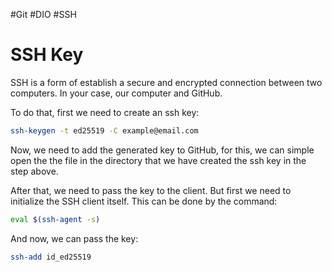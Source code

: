 #Git #DIO #SSH

# SSH Key
SSH is a form of establish a secure and encrypted connection between two computers. In your case, our computer and GitHub. 

To do that, first we need to create an ssh key:
```bash
ssh-keygen -t ed25519 -C example@email.com
```

Now, we need to add the generated key to GitHub, for this, we can simple open the the file in the directory that we have created the ssh key in the step above.

After that, we need to pass the key to the client. But first we need to initialize the SSH client itself. This can be done by the command:
```bash
eval $(ssh-agent -s)
```

And now, we can pass the key:
```bash
ssh-add id_ed25519
```
